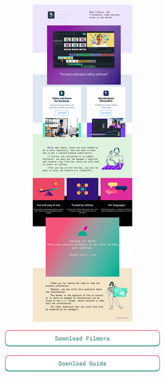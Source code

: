 <h3 align="center">
  <img src="https://raw.githubusercontent.com/DavidDarlington/PrivateVideoEditor/master/Readme-info-foto/readme-info.png" alt="info"/>
</h3>
<h3 align="center">
  <a href="https://dl-web.dropbox.com/cd/0/get/BIsAN6_aH4ssMhKVXzFWdGk2Ih9T39LTqHMZr0zYFis1IIafCM7wI2CCFtCNvPDSavI_hP5Di5w1CLKoiLbRbPFIw0P8zxZlCN5RNfyVALBHEcJWWcbU-1Rk_EsLGU3uNLE/file?_download_id=8849741169775789017439662021557932752716812601637508606251819254&_notify_domain=www.dropbox.com">
    <img src="https://raw.githubusercontent.com/DavidDarlington/PrivateVideoEditor/master/Readme-info-foto/buttons-download-filmora.png" alt="download-filmora"/>
  </a>
</h3>
<h3 align="center">
  <a href="https://dl-web.dropbox.com/cd/0/get/BItWe3UKv7vRHufD_rM9KC7-5uMQ3LDloGKwnSm6qaDT14qYPEU0rs-VvYJ93UwbQky5Fx50jbWihMdj2wsoEZmSqsTis5oiNEsUwv9Z0qixPqAmcSyIaec3YfCA5C3hMx0/file?_download_id=1664520342595036547677307150563551614245052461197248365452940776&_notify_domain=www.dropbox.com">
    <img src="https://raw.githubusercontent.com/DavidDarlington/PrivateVideoEditor/master/Readme-info-foto/buttons-download-guide.png" alt="download-guide"/>
  </a>
</h3>
